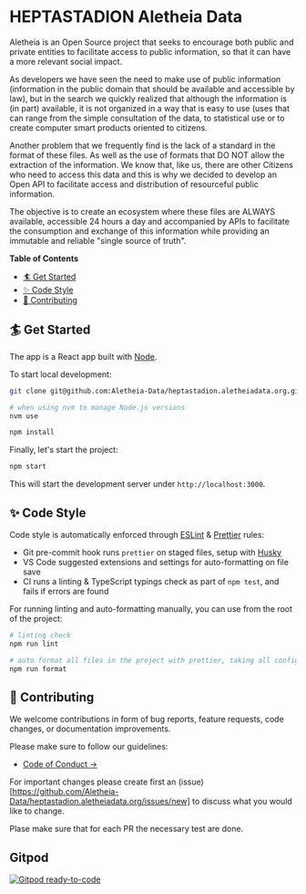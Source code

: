 # HEPTASTADION Aletheia Data

Aletheia is an Open Source project that seeks to encourage both public and private entities to facilitate
access to public information, so that it can have a more relevant social impact. 

As developers we have seen the need to make use of public information (information in the public
 domain that should be available and accessible by law), but in the search we quickly realized that
  although the information is (in part) available, it is not organized in a way that is easy to use (uses that
   can range from the simple consultation of the data, to statistical use or to create computer smart
    products oriented to citizens. 

Another problem that we frequently find is the lack of a standard in the format of these files. As well as
 the use of formats that DO NOT allow the extraction of the information. We know that, like us, there are
  other Citizens who need to access this data and this is why we decided to develop an Open API to
   facilitate access and distribution of resourceful public information. 


The objective is to create an ecosystem where these files are ALWAYS available, accessible 24 hours a
 day and accompanied by APIs to facilitate the consumption and exchange of this information while
  providing an immutable and reliable "single source of truth".


**Table of Contents**

- [🏄 Get Started](#-get-started)
- [✨ Code Style](#-code-style)
- [💖 Contributing](#-contributing)

## 🏄 Get Started

The app is a React app built with [Node](https://www.npmjs.com/).

To start local development:

```bash
git clone git@github.com:Aletheia-Data/heptastadion.aletheiadata.org.git

# when using nvm to manage Node.js versions
nvm use

npm install
```

Finally, let's start the project:

```bash
npm start
```

This will start the development server under
`http://localhost:3000`.

## ✨ Code Style

Code style is automatically enforced through [ESLint](https://eslint.org) & [Prettier](https://prettier.io) rules:

- Git pre-commit hook runs `prettier` on staged files, setup with [Husky](https://typicode.github.io/husky)
- VS Code suggested extensions and settings for auto-formatting on file save
- CI runs a linting & TypeScript typings check as part of `npm test`, and fails if errors are found

For running linting and auto-formatting manually, you can use from the root of the project:

```bash
# linting check
npm run lint

# auto format all files in the project with prettier, taking all configs into account
npm run format
```

## 💖 Contributing

We welcome contributions in form of bug reports, feature requests, code changes, or documentation improvements.

Please make sure to follow our guidelines:
- [Code of Conduct →](#)

For important changes please create first an (issue)[https://github.com/Aletheia-Data/heptastadion.aletheiadata.org/issues/new] to discuss what you would like to change.

Plase make sure that for each PR the necessary test are done.

## Gitpod

[![Gitpod ready-to-code](https://img.shields.io/badge/Gitpod-ready--to--code-blue?logo=gitpod)](https://gitpod.io/#https://github.com/EnzoVezzaro/heptastadion.aletheiadata.org)
